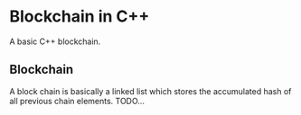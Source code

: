 # Blockchain in C++
A basic C++ blockchain.

## Blockchain
A block chain is basically a linked list which stores the accumulated hash of all previous chain elements. TODO...
